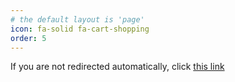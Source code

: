 ```yaml
---
# the default layout is 'page'
icon: fa-solid fa-cart-shopping
order: 5
---
```

If you are not redirected automatically, click [this link](https://exclaim.gg/store/TNN-Store)
<html>
<head>
  <script type="text/javascript">
    window.location.href = "https://exclaim.gg/store/TNN-Store"
  </script>
</head>
<body>
</body>
</html>
